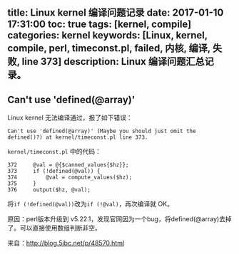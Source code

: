 title: Linux kernel 编译问题记录
date: 2017-01-10 17:31:00
toc: true
tags: [kernel, compile]
categories: kernel
keywords: [Linux, kernel, compile, perl, timeconst.pl, failed, 内核, 编译, 失败, line 373]
description: Linux 编译问题汇总记录。
---

## Can't use 'defined(@array)'

Linux kernel 无法编译通过，报了如下错误：

```
Can't use 'defined(@array)' (Maybe you should just omit the defined()?) at kernel/timeconst.pl line 373. 
```

`kernel/timeconst.pl` 中的代码：

```
372     @val = @{$canned_values{$hz}};                                                                  
373     if (!defined(@val)) {                                                                                    
374         @val = compute_values($hz);                                                                 
375     }                                                                                               
376     output($hz, @val); 
```

将`if (!defined(@val))`改为`if (!@val)`，再次编译就 OK。

原因：perl版本升级到 v5.22.1，发现官网因为一个bug，将defined(@array)去掉了。可以直接使用数组判断非空。

来自：http://blog.5ibc.net/p/48570.html
